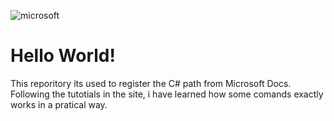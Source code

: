 ![microsoft](https://user-images.githubusercontent.com/89945563/220640108-33f2053c-6a97-4cce-ba3c-5636a6e1cb1d.png)


# Hello World!
This reporitory its used to register the C# path from Microsoft Docs. Following the tutotials in the site, i have learned how some comands exactly works in a pratical way. 
